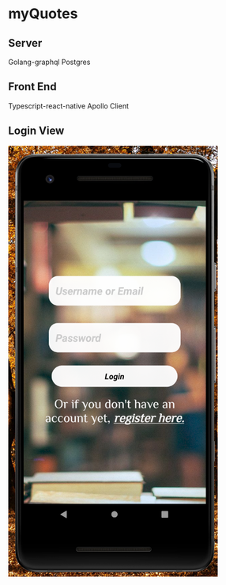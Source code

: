 # myQuotes

## Server
Golang-graphql
Postgres

## Front End
Typescript-react-native
Apollo Client

## Login View

![Alt text](./app-screenshot/login.png?raw=true "Optional Title")
